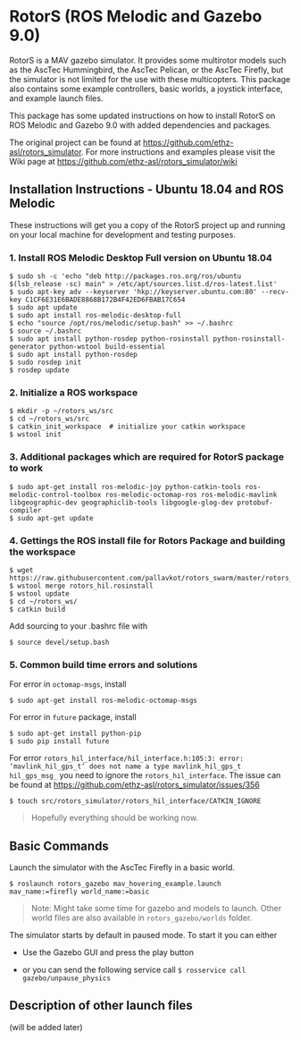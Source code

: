 # RotorS (ROS Melodic and Gazebo 9.0)
RotorS is a MAV gazebo simulator. It provides some multirotor models such as the AscTec Hummingbird, the AscTec Pelican, or the AscTec Firefly, but the simulator is not limited for the use with these multicopters.
This package also contains some example controllers, basic worlds, a joystick interface, and example launch files.

This package has some updated instructions on how to install RotorS on ROS Melodic and Gazebo 9.0 with added dependencies and packages.

The original project can be found at https://github.com/ethz-asl/rotors_simulator.
For more instructions and examples please visit the Wiki page at https://github.com/ethz-asl/rotors_simulator/wiki

## Installation Instructions - Ubuntu 18.04 and ROS Melodic
These instructions will get you a copy of the RotorS project up and running on your local machine for development and testing purposes.

### 1. Install ROS Melodic Desktop Full version on Ubuntu 18.04
```
$ sudo sh -c 'echo "deb http://packages.ros.org/ros/ubuntu $(lsb_release -sc) main" > /etc/apt/sources.list.d/ros-latest.list'
$ sudo apt-key adv --keyserver 'hkp://keyserver.ubuntu.com:80' --recv-key C1CF6E31E6BADE8868B172B4F42ED6FBAB17C654
$ sudo apt update
$ sudo apt install ros-melodic-desktop-full
$ echo "source /opt/ros/melodic/setup.bash" >> ~/.bashrc
$ source ~/.bashrc
$ sudo apt install python-rosdep python-rosinstall python-rosinstall-generator python-wstool build-essential
$ sudo apt install python-rosdep
$ sudo rosdep init
$ rosdep update
```
### 2. Initialize a ROS workspace
```
$ mkdir -p ~/rotors_ws/src
$ cd ~/rotors_ws/src
$ catkin_init_workspace  # initialize your catkin workspace
$ wstool init
```
### 3. Additional packages which are required for RotorS package to work
```
$ sudo apt-get install ros-melodic-joy python-catkin-tools ros-melodic-control-toolbox ros-melodic-octomap-ros ros-melodic-mavlink libgeographic-dev geographiclib-tools libgoogle-glog-dev protobuf-compiler
$ sudo apt-get update
```

### 4. Gettings the ROS install file for Rotors Package and building the workspace
```
$ wget https://raw.githubusercontent.com/pallavkot/rotors_swarm/master/rotors_hil.rosinstall
$ wstool merge rotors_hil.rosinstall
$ wstool update
$ cd ~/rotors_ws/
$ catkin build
```
Add sourcing to your .bashrc file with 
``` 
$ source devel/setup.bash
```
### 5. Common build time errors and solutions
For error in `octomap-msgs`, install 
```
$ sudo apt-get install ros-melodic-octomap-msgs
```
For error in `future` package, install
```
$ sudo apt-get install python-pip
$ sudo pip install future
```
For error `rotors_hil_interface/hil_interface.h:105:3: error: ‘mavlink_hil_gps_t’ does not name a type mavlink_hil_gps_t hil_gps_msg_`
you need to ignore the `rotors_hil_interface`. The issue can be found at https://github.com/ethz-asl/rotors_simulator/issues/356
```
$ touch src/rotors_simulator/rotors_hil_interface/CATKIN_IGNORE
```
> Hopefully everything should be working now.

## Basic Commands
Launch the simulator with the AscTec Firefly in a basic world. 
```
$ roslaunch rotors_gazebo mav_hovering_example.launch mav_name:=firefly world_name:=basic
```
> Note: Might take some time for gazebo and models to launch. Other world files are also available in `rotors_gazebo/worlds` folder.

The simulator starts by default in paused mode. To start it you can either

 - Use the Gazebo GUI and press the play button

 - or you can send the following service call 
 ``` $ rosservice call gazebo/unpause_physics ```
 
 ## Description of other launch files
 (will be added later)
 
